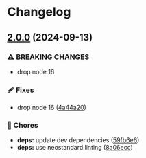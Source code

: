 # Changelog

## [2.0.0](https://github.com/voxpelli/chai-posix-path/compare/v1.0.0...v2.0.0) (2024-09-13)


### ⚠ BREAKING CHANGES

* drop node 16

### 🩹 Fixes

* drop node 16 ([4a44a20](https://github.com/voxpelli/chai-posix-path/commit/4a44a208d01579cafe6ac8d6815237dbf875161c))


### 🧹 Chores

* **deps:** update dev dependencies ([59fb6e6](https://github.com/voxpelli/chai-posix-path/commit/59fb6e6dd8f4fb757138f9861e1f172eb6c8f1c8))
* **deps:** use neostandard linting ([8a06ecc](https://github.com/voxpelli/chai-posix-path/commit/8a06ecc0a169592badc82c1073ce6e5750e48ce5))
